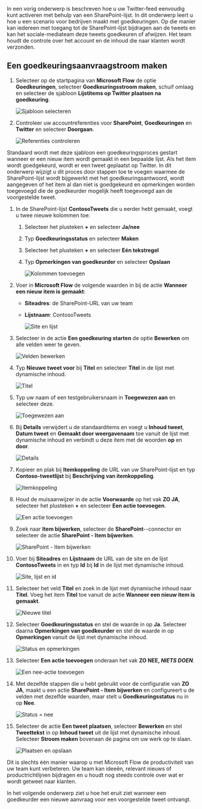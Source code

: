 In een vorig onderwerp is beschreven hoe u uw Twitter-feed eenvoudig kunt activeren met behulp van een SharePoint-lijst. In dit onderwerp leert u hoe u een scenario voor bedrijven maakt met goedkeuringen. Op die manier kan iedereen met toegang tot de SharePoint-lijst bijdragen aan de tweets en kan het sociale-mediateam deze tweets goedkeuren of afwijzen. Het team houdt de controle over het account en de inhoud die naar klanten wordt verzonden. 

## <a name="create-an-approval-request-flow"></a>Een goedkeuringsaanvraagstroom maken
1. Selecteer op de startpagina van **Microsoft Flow** de optie **Goedkeuringen**, selecteer **Goedkeuringsstroom maken**, schuif omlaag en selecteer de sjabloon **Lijstitems op Twitter plaatsen na goedkeuring**. 
   
    ![Sjabloon selecteren](./media/learning-approval-center/create-approval.png)
2. Controleer uw accountreferenties voor **SharePoint**, **Goedkeuringen** en **Twitter** en selecteer **Doorgaan**. 
   
    ![Referenties controleren](./media/learning-approval-center/verify-credentials.png)

Standaard wordt met deze sjabloon een goedkeuringsproces gestart wanneer er een nieuw item wordt gemaakt in een bepaalde lijst. Als het item wordt goedgekeurd, wordt er een tweet geplaatst op Twitter. In dit onderwerp wijzigt u dit proces door stappen toe te voegen waarmee de SharePoint-lijst wordt bijgewerkt met het goedkeuringsantwoord, wordt aangegeven of het item al dan niet is goedgekeurd en opmerkingen worden toegevoegd die de goedkeurder mogelijk heeft toegevoegd aan de voorgestelde tweet. 

1. In de SharePoint-lijst **ContosoTweets** die u eerder hebt gemaakt, voegt u twee nieuwe kolommen toe:
   
   1. Selecteer het plusteken **+** en selecteer **Ja/nee**
   2. Typ **Goedkeuringsstatus** en selecteer **Maken**
   3. Selecteer het plusteken **+** en selecteer **Eén tekstregel**
   4. Typ **Opmerkingen van goedkeurder** en selecteer **Opslaan**
      
      ![Kolommen toevoegen](./media/learning-approval-center/new-columns.png)
2. Voer in **Microsoft Flow** de volgende waarden in bij de actie **Wanneer een nieuw item is gemaakt**:
   
   * **Siteadres**: de SharePoint-URL van uw team
   * **Lijstnaam**: ContosoTweets
     
     ![Site en lijst](./media/learning-approval-center/site-address.png)
3. Selecteer in de actie **Een goedkeuring starten** de optie **Bewerken** om alle velden weer te geven. 
   
    ![Velden bewerken](./media/learning-approval-center/edit-all-fields.png)
4. Typ **Nieuwe tweet voor** bij **Titel** en selecteer **Titel** in de lijst met dynamische inhoud. 
   
    ![Titel](./media/learning-approval-center/tweet-title.png)
5. Typ uw naam of een testgebruikersnaam in **Toegewezen aan** en selecteer deze. 
   
    ![Toegewezen aan](./media/learning-approval-center/tweet-assigned-to.png)
6. Bij **Details** verwijdert u de standaarditems en voegt u **Inhoud tweet**, **Datum tweet** en **Gemaakt door weergavenaam** toe vanuit de lijst met dynamische inhoud en verbindt u deze item met de woorden **op** en **door**. 
   
    ![Details](./media/learning-approval-center/tweet-details.png)
7. Kopieer en plak bij **Itemkoppeling** de URL van uw SharePoint-lijst en typ **Contoso-tweetlijst** bij **Beschrijving van itemkoppeling**. 
   
    ![Itemkoppeling](./media/learning-approval-center/tweet-item-link.png)
8. Houd de muisaanwijzer in de actie **Voorwaarde** op het vak **ZO JA**, selecteer het plusteken **+** en selecteer **Een actie toevoegen**. 
   
    ![Een actie toevoegen](./media/learning-approval-center/add-an-action.png)
9. Zoek naar **Item bijwerken**, selecteer de **SharePoint**--connector en selecteer de actie **SharePoint - Item bijwerken**.
   
    ![SharePoint - Item bijwerken](./media/learning-approval-center/update-item.png)
10. Voer bij **Siteadres** en **Lijstnaam** de URL van de site en de lijst **ContosoTweets** in en typ **Id** bij **Id** in de lijst met dynamische inhoud. 
    
     ![Site, lijst en id](./media/learning-approval-center/address-list-id.png)
11. Selecteer het veld **Titel** en zoek in de lijst met dynamische inhoud naar **Titel**. Voeg het item **Titel** toe vanuit de actie **Wanneer een nieuw item is gemaakt**. 
    
     ![Nieuwe titel](./media/learning-approval-center/add-title.png)
12. Selecteer **Goedkeuringsstatus** en stel de waarde in op **Ja**. Selecteer daarna **Opmerkingen van goedkeurder** en stel de waarde in op **Opmerkingen** vanuit de lijst met dynamische inhoud. 
    
     ![Status en opmerkingen](./media/learning-approval-center/approver-status.png)
13. Selecteer **Een actie toevoegen** onderaan het vak **ZO NEE, *NIETS DOEN***.
    
     ![Een nee-actie toevoegen](./media/learning-approval-center/add-a-no-action.png)
14. Met dezelfde stappen die u hebt gebruikt voor de configuratie van **ZO JA**, maakt u een actie **SharePoint - Item bijwerken** en configureert u de velden met dezelfde waarden, maar stelt u **Goedkeuringsstatus** nu in op **Nee**. 
    
     ![Status = nee](./media/learning-approval-center/status-no.png)
15. Selecteer de actie **Een tweet plaatsen**, selecteer **Bewerken** en stel **Tweettekst** in op **Inhoud tweet** uit de lijst met dynamische inhoud.  Selecteer **Stroom maken** bovenaan de pagina om uw werk op te slaan. 
    
     ![Plaatsen en opslaan](./media/learning-approval-center/post-tweet.png)

Dit is slechts één manier waarop u met Microsoft Flow de productiviteit van uw team kunt verbeteren. Uw team kan ideeën, relevant nieuws of productrichtlijnen bijdragen en u houdt nog steeds controle over wat er wordt getweet naar klanten.

In het volgende onderwerp ziet u hoe het eruit ziet wanneer een goedkeurder een nieuwe aanvraag voor een voorgestelde tweet ontvangt. 

